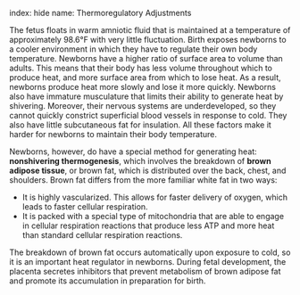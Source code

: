 index: hide
name: Thermoregulatory Adjustments

The fetus floats in warm amniotic fluid that is maintained at a temperature of approximately 98.6°F with very little fluctuation. Birth exposes newborns to a cooler environment in which they have to regulate their own body temperature. Newborns have a higher ratio of surface area to volume than adults. This means that their body has less volume throughout which to produce heat, and more surface area from which to lose heat. As a result, newborns produce heat more slowly and lose it more quickly. Newborns also have immature musculature that limits their ability to generate heat by shivering. Moreover, their nervous systems are underdeveloped, so they cannot quickly constrict superficial blood vessels in response to cold. They also have little subcutaneous fat for insulation. All these factors make it harder for newborns to maintain their body temperature.

Newborns, however, do have a special method for generating heat:  **nonshivering thermogenesis**, which involves the breakdown of  **brown adipose tissue**, or brown fat, which is distributed over the back, chest, and shoulders. Brown fat differs from the more familiar white fat in two ways:

  * It is highly vascularized. This allows for faster delivery of oxygen, which leads to faster cellular respiration.
  * It is packed with a special type of mitochondria that are able to engage in cellular respiration reactions that produce less ATP and more heat than standard cellular respiration reactions.

The breakdown of brown fat occurs automatically upon exposure to cold, so it is an important heat regulator in newborns. During fetal development, the placenta secretes inhibitors that prevent metabolism of brown adipose fat and promote its accumulation in preparation for birth.
